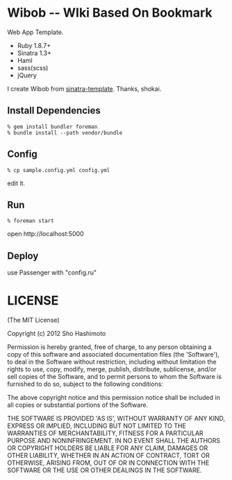 
Wibob -- WIki Based On Bookmark
==========================
Web App Template.

* Ruby 1.8.7+
* Sinatra 1.3+
* Haml
* sass(scss)
* jQuery


I create Wibob from [sinatra-template](https://github.com/shokai/sinatra-templeate). Thanks, shokai.

Install Dependencies
--------------------

    % gem install bundler foreman
    % bundle install --path vendor/bundle


Config
------

    % cp sample.config.yml config.yml

edit it.


Run
---

    % foreman start

open http://localhost:5000


Deploy
------
use Passenger with "config.ru"


LICENSE
=======
(The MIT License)

Copyright (c) 2012 Sho Hashimoto

Permission is hereby granted, free of charge, to any person obtaining
a copy of this software and associated documentation files (the
'Software'), to deal in the Software without restriction, including
without limitation the rights to use, copy, modify, merge, publish,
distribute, sublicense, and/or sell copies of the Software, and to
permit persons to whom the Software is furnished to do so, subject to
the following conditions:

The above copyright notice and this permission notice shall be
included in all copies or substantial portions of the Software.

THE SOFTWARE IS PROVIDED 'AS IS', WITHOUT WARRANTY OF ANY KIND,
EXPRESS OR IMPLIED, INCLUDING BUT NOT LIMITED TO THE WARRANTIES OF
MERCHANTABILITY, FITNESS FOR A PARTICULAR PURPOSE AND NONINFRINGEMENT.
IN NO EVENT SHALL THE AUTHORS OR COPYRIGHT HOLDERS BE LIABLE FOR ANY
CLAIM, DAMAGES OR OTHER LIABILITY, WHETHER IN AN ACTION OF CONTRACT,
TORT OR OTHERWISE, ARISING FROM, OUT OF OR IN CONNECTION WITH THE
SOFTWARE OR THE USE OR OTHER DEALINGS IN THE SOFTWARE.
